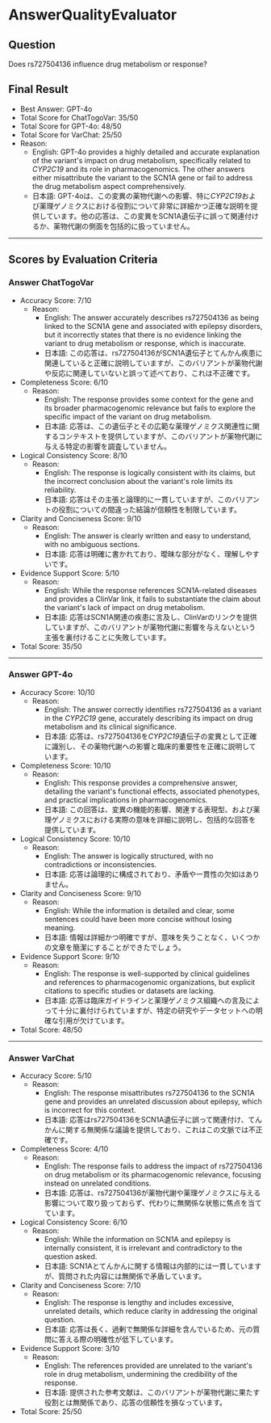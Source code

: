 # AnswerQualityEvaluator

## Question

Does rs727504136 influence drug metabolism or response?

## Final Result

- Best Answer: GPT-4o
- Total Score for ChatTogoVar: 35/50
- Total Score for GPT-4o: 48/50
- Total Score for VarChat: 25/50
- Reason:
  - English: GPT-4o provides a highly detailed and accurate explanation of the variant's impact on drug metabolism, specifically related to *CYP2C19* and its role in pharmacogenomics. The other answers either misattribute the variant to the SCN1A gene or fail to address the drug metabolism aspect comprehensively.
  - 日本語: GPT-4oは、この変異の薬物代謝への影響、特に*CYP2C19*および薬理ゲノミクスにおける役割について非常に詳細かつ正確な説明を提供しています。他の応答は、この変異をSCN1A遺伝子に誤って関連付けるか、薬物代謝の側面を包括的に扱っていません。

---

## Scores by Evaluation Criteria

### Answer ChatTogoVar
- Accuracy Score: 7/10
  - Reason: 
    - English: The answer accurately describes rs727504136 as being linked to the SCN1A gene and associated with epilepsy disorders, but it incorrectly states that there is no evidence linking the variant to drug metabolism or response, which is inaccurate.
    - 日本語: この応答は、rs727504136がSCN1A遺伝子とてんかん疾患に関連していると正確に説明していますが、このバリアントが薬物代謝や反応に関連していないと誤って述べており、これは不正確です。
- Completeness Score: 6/10
  - Reason: 
    - English: The response provides some context for the gene and its broader pharmacogenomic relevance but fails to explore the specific impact of the variant on drug metabolism.
    - 日本語: 応答は、この遺伝子とその広範な薬理ゲノミクス関連性に関するコンテキストを提供していますが、このバリアントが薬物代謝に与える特定の影響を調査していません。
- Logical Consistency Score: 8/10
  - Reason: 
    - English: The response is logically consistent with its claims, but the incorrect conclusion about the variant's role limits its reliability.
    - 日本語: 応答はその主張と論理的に一貫していますが、このバリアントの役割についての間違った結論が信頼性を制限しています。
- Clarity and Conciseness Score: 9/10
  - Reason: 
    - English: The answer is clearly written and easy to understand, with no ambiguous sections.
    - 日本語: 応答は明確に書かれており、曖昧な部分がなく、理解しやすいです。
- Evidence Support Score: 5/10
  - Reason: 
    - English: While the response references SCN1A-related diseases and provides a ClinVar link, it fails to substantiate the claim about the variant's lack of impact on drug metabolism.
    - 日本語: 応答はSCN1A関連の疾患に言及し、ClinVarのリンクを提供していますが、このバリアントが薬物代謝に影響を与えないという主張を裏付けることに失敗しています。
- Total Score: 35/50

---

### Answer GPT-4o
- Accuracy Score: 10/10
  - Reason: 
    - English: The answer correctly identifies rs727504136 as a variant in the *CYP2C19* gene, accurately describing its impact on drug metabolism and its clinical significance.
    - 日本語: 応答は、rs727504136を*CYP2C19*遺伝子の変異として正確に識別し、その薬物代謝への影響と臨床的重要性を正確に説明しています。
- Completeness Score: 10/10
  - Reason: 
    - English: This response provides a comprehensive answer, detailing the variant's functional effects, associated phenotypes, and practical implications in pharmacogenomics.
    - 日本語: この回答は、変異の機能的影響、関連する表現型、および薬理ゲノミクスにおける実際の意味を詳細に説明し、包括的な回答を提供しています。
- Logical Consistency Score: 10/10
  - Reason: 
    - English: The answer is logically structured, with no contradictions or inconsistencies.
    - 日本語: 応答は論理的に構成されており、矛盾や一貫性の欠如はありません。
- Clarity and Conciseness Score: 9/10
  - Reason: 
    - English: While the information is detailed and clear, some sentences could have been more concise without losing meaning.
    - 日本語: 情報は詳細かつ明確ですが、意味を失うことなく、いくつかの文章を簡潔にすることができたでしょう。
- Evidence Support Score: 9/10
  - Reason: 
    - English: The response is well-supported by clinical guidelines and references to pharmacogenomic organizations, but explicit citations to specific studies or datasets are lacking.
    - 日本語: 応答は臨床ガイドラインと薬理ゲノミクス組織への言及によって十分に裏付けられていますが、特定の研究やデータセットへの明確な引用が欠けています。
- Total Score: 48/50

---

### Answer VarChat
- Accuracy Score: 5/10
  - Reason: 
    - English: The response misattributes rs727504136 to the SCN1A gene and provides an unrelated discussion about epilepsy, which is incorrect for this context.
    - 日本語: 応答はrs727504136をSCN1A遺伝子に誤って関連付け、てんかんに関する無関係な議論を提供しており、これはこの文脈では不正確です。
- Completeness Score: 4/10
  - Reason: 
    - English: The response fails to address the impact of rs727504136 on drug metabolism or its pharmacogenomic relevance, focusing instead on unrelated conditions.
    - 日本語: 応答は、rs727504136が薬物代謝や薬理ゲノミクスに与える影響について取り扱っておらず、代わりに無関係な状態に焦点を当てています。
- Logical Consistency Score: 6/10
  - Reason: 
    - English: While the information on SCN1A and epilepsy is internally consistent, it is irrelevant and contradictory to the question asked.
    - 日本語: SCN1Aとてんかんに関する情報は内部的には一貫していますが、質問された内容には無関係で矛盾しています。
- Clarity and Conciseness Score: 7/10
  - Reason: 
    - English: The response is lengthy and includes excessive, unrelated details, which reduce clarity in addressing the original question.
    - 日本語: 応答は長く、過剰で無関係な詳細を含んでいるため、元の質問に答える際の明確性が低下しています。
- Evidence Support Score: 3/10
  - Reason: 
    - English: The references provided are unrelated to the variant's role in drug metabolism, undermining the credibility of the response.
    - 日本語: 提供された参考文献は、このバリアントが薬物代謝に果たす役割とは無関係であり、応答の信頼性を損なっています。
- Total Score: 25/50